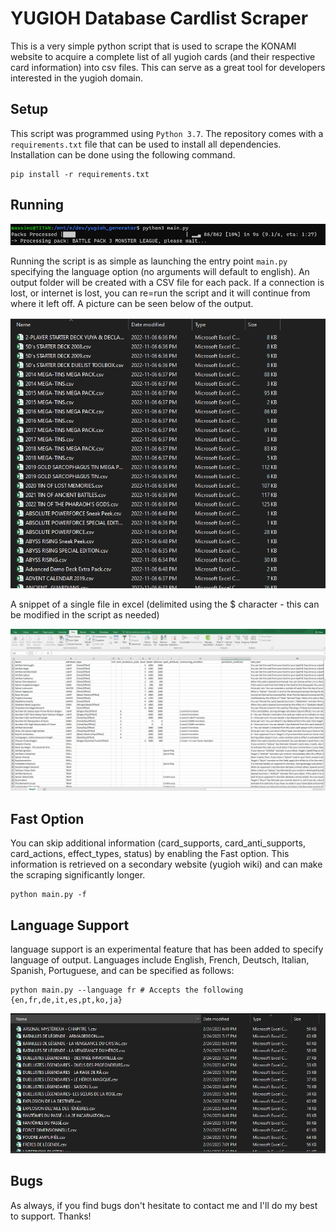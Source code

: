 # YUGIOH Database Cardlist Scraper
This is a very simple python script that is used to scrape the KONAMI website to acquire a complete list of all yugioh cards (and their respective card information) into csv files. This can serve as a great tool for developers interested in the yugioh domain.

## Setup

This script was programmed using `Python 3.7`. The repository comes with a `requirements.txt` file that can be used to install all dependencies. Installation can be done using the following command.

```
pip install -r requirements.txt
```

## Running

![](./img/progress_bar.PNG)

Running the script is as simple as launching the entry point `main.py` specifying the language option (no arguments will default to english). An output folder will be created with a CSV file for each pack. If a connection is lost, or internet is lost, you can re=run the script and it will continue from where it left off. A picture can be seen below of the output.

![](./img/csv_files.PNG)

A snippet of a single file in excel (delimited using the $ character - this can be modified in the script as needed)

![](./img/excel_output.PNG)

## Fast Option
You can skip additional information (card_supports, card_anti_supports, card_actions, effect_types, status) by enabling the Fast option. This information is retrieved on a secondary website (yugioh wiki) and can make the scraping significantly longer.

```
python main.py -f
```

## Language Support
language support is an experimental feature that has been added to specify language of output. Languages include English, French, Deutsch, Italian, Spanish, Portuguese, and can be specified as follows:

```
python main.py --language fr # Accepts the following {en,fr,de,it,es,pt,ko,ja}
```
![](./img/csv_files_fr.PNG)

## Bugs
As always, if you find bugs don't hesitate to contact me and I'll do my best to support. Thanks!